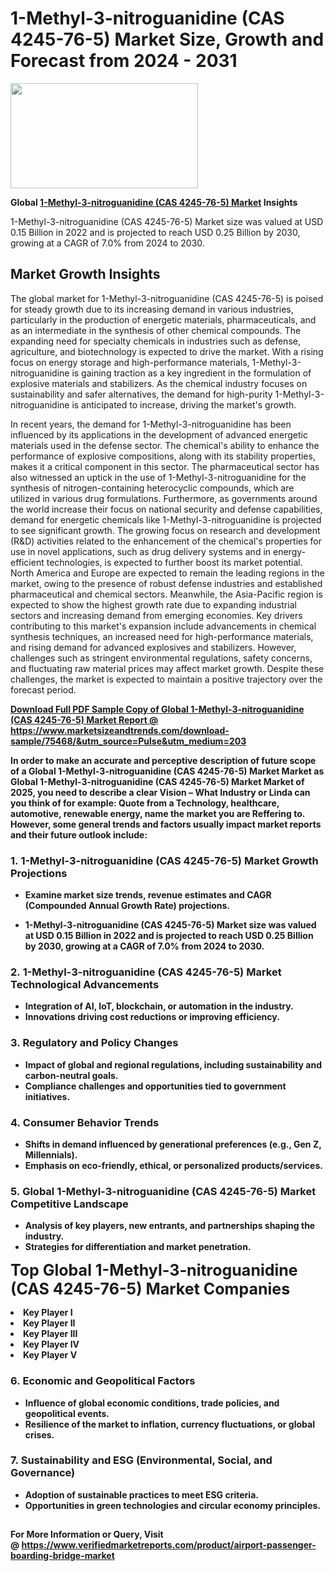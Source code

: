 <H1>1-Methyl-3-nitroguanidine (CAS 4245-76-5) Market Size, Growth and Forecast from 2024 - 2031</H1><img class="aligncenter size-medium wp-image-584254" src="https://thirdeyenews.in/wp-content/uploads/2024/09/Global-Market-Research-300x168.jpeg" alt="" width="300" height="168" /><p><strong>Global&nbsp;<a href="https://www.marketsizeandtrends.com/download-sample/75468/&amp;utm_source=Pulse&amp;utm_medium=203">1-Methyl-3-nitroguanidine (CAS 4245-76-5) Market</a> Insights</strong></p><p>1-Methyl-3-nitroguanidine (CAS 4245-76-5) Market size was valued at USD 0.15 Billion in 2022 and is projected to reach USD 0.25 Billion by 2030, growing at a CAGR of 7.0% from 2024 to 2030.</p><p><h2>Market Growth Insights</h2> <p>The global market for 1-Methyl-3-nitroguanidine (CAS 4245-76-5) is poised for steady growth due to its increasing demand in various industries, particularly in the production of energetic materials, pharmaceuticals, and as an intermediate in the synthesis of other chemical compounds. The expanding need for specialty chemicals in industries such as defense, agriculture, and biotechnology is expected to drive the market. With a rising focus on energy storage and high-performance materials, 1-Methyl-3-nitroguanidine is gaining traction as a key ingredient in the formulation of explosive materials and stabilizers. As the chemical industry focuses on sustainability and safer alternatives, the demand for high-purity 1-Methyl-3-nitroguanidine is anticipated to increase, driving the market's growth.</p> <p><strong><a href="#"></a></strong></p> <p>In recent years, the demand for 1-Methyl-3-nitroguanidine has been influenced by its applications in the development of advanced energetic materials used in the defense sector. The chemical's ability to enhance the performance of explosive compositions, along with its stability properties, makes it a critical component in this sector. The pharmaceutical sector has also witnessed an uptick in the use of 1-Methyl-3-nitroguanidine for the synthesis of nitrogen-containing heterocyclic compounds, which are utilized in various drug formulations. Furthermore, as governments around the world increase their focus on national security and defense capabilities, demand for energetic chemicals like 1-Methyl-3-nitroguanidine is projected to see significant growth. The growing focus on research and development (R&D) activities related to the enhancement of the chemical's properties for use in novel applications, such as drug delivery systems and in energy-efficient technologies, is expected to further boost its market potential. North America and Europe are expected to remain the leading regions in the market, owing to the presence of robust defense industries and established pharmaceutical and chemical sectors. Meanwhile, the Asia-Pacific region is expected to show the highest growth rate due to expanding industrial sectors and increasing demand from emerging economies. Key drivers contributing to this market's expansion include advancements in chemical synthesis techniques, an increased need for high-performance materials, and rising demand for advanced explosives and stabilizers. However, challenges such as stringent environmental regulations, safety concerns, and fluctuating raw material prices may affect market growth. Despite these challenges, the market is expected to maintain a positive trajectory over the forecast period. <p><strong><a href="#"></p><p><span class=""><strong>Download Full PDF Sample Copy of Global 1-Methyl-3-nitroguanidine (CAS 4245-76-5) Market Report</strong> @ <a href="https://www.marketsizeandtrends.com/download-sample/75468/&amp;utm_source=Pulse&amp;utm_medium=203" target="_blank">https://www.marketsizeandtrends.com/download-sample/75468/&amp;utm_source=Pulse&amp;utm_medium=203</a></span></p><p>In order to make an accurate and perceptive description of future scope of a Global&nbsp;1-Methyl-3-nitroguanidine (CAS 4245-76-5) Market Market as Global&nbsp;1-Methyl-3-nitroguanidine (CAS 4245-76-5) Market Market of 2025, you need to describe a clear Vision &ndash; What Industry or Linda can you think of for example: Quote from a Technology, healthcare, automotive, renewable energy, name the market you are Reffering to. However, some general trends and factors usually impact market reports and their future outlook include:</p><h3>1.&nbsp;<strong>1-Methyl-3-nitroguanidine (CAS 4245-76-5) Market Growth Projections</strong></h3><ul><li>Examine market size trends, revenue estimates and CAGR (Compounded Annual Growth Rate) projections.</li><li><p>1-Methyl-3-nitroguanidine (CAS 4245-76-5) Market size was valued at USD 0.15 Billion in 2022 and is projected to reach USD 0.25 Billion by 2030, growing at a CAGR of 7.0% from 2024 to 2030.</p></li></ul><h3>2.&nbsp;<strong>1-Methyl-3-nitroguanidine (CAS 4245-76-5) Market Technological Advancements</strong></h3><ul><li>Integration of AI, IoT, blockchain, or automation in the industry.</li><li>Innovations driving cost reductions or improving efficiency.</li></ul><h3>3.&nbsp;<strong>Regulatory and Policy Changes</strong></h3><ul><li>Impact of global and regional regulations, including sustainability and carbon-neutral goals.</li><li>Compliance challenges and opportunities tied to government initiatives.</li></ul><h3>4.&nbsp;<strong>Consumer Behavior Trends</strong></h3><ul><li>Shifts in demand influenced by generational preferences (e.g., Gen Z, Millennials).</li><li>Emphasis on eco-friendly, ethical, or personalized products/services.</li></ul><h3>5.&nbsp;<strong>Global 1-Methyl-3-nitroguanidine (CAS 4245-76-5) Market Competitive Landscape</strong></h3><ul><li>Analysis of key players, new entrants, and partnerships shaping the industry.</li><li>Strategies for differentiation and market penetration.</li></ul><p data-pm-slice="1 1 []"><span style="color: inherit; font-family: inherit; font-size: 25px;">Top Global 1-Methyl-3-nitroguanidine (CAS 4245-76-5) Market Companies</span></p><div class="" data-test-id=""><p><li>Key Player I</li><li> Key Player II</li><li> Key Player III</li><li> Key Player IV</li><li> Key Player V</li></p></div><h3>6.&nbsp;<strong>Economic and Geopolitical Factors</strong></h3><ul><li>Influence of global economic conditions, trade policies, and geopolitical events.</li><li>Resilience of the market to inflation, currency fluctuations, or global crises.</li></ul><h3>7.&nbsp;<strong>Sustainability and ESG (Environmental, Social, and Governance)</strong></h3><ul><li>Adoption of sustainable practices to meet ESG criteria.</li><li>Opportunities in green technologies and circular economy principles.</li></ul><h2><strong style="font-size: 14px;">For More Information or Query, Visit @&nbsp;</strong><a style="background-color: #ffffff; font-size: 14px;" href="https://www.marketsizeandtrends.com/report/1-methyl-3-nitroguanidine-cas-4245-76-5-market/" target="_blank">https://www.verifiedmarketreports.com/product/airport-passenger-boarding-bridge-market</a></h2>
